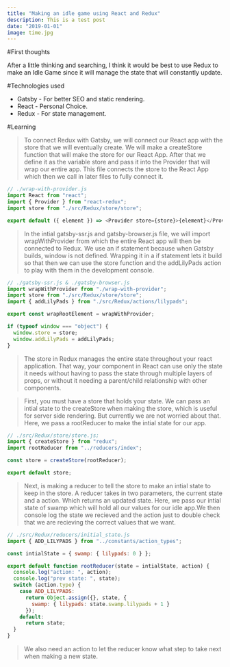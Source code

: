 ```yaml
---
title: "Making an idle game using React and Redux"
description: This is a test post
date: "2019-01-01"
image: time.jpg
---
```


#First thoughts

After a little thinking and searching, I think it would be best to use
Redux to make an Idle Game since it will manage the state that will
constantly update.

#Technologies used

- Gatsby - For better SEO and static rendering.
- React - Personal Choice.
- Redux - For state management.

#Learning

> To connect Redux with Gatsby, we will connect our React app with the store that we will eventually create.
> We will make a createStore function that will make the store for our React App. After that we define it
> as the variable store and pass it into the Provider that will wrap our entire app. This file connects the store
> to the React App which then we call in later files to fully connect it.

```javascript
// ./wrap-with-provider.js
import React from "react";
import { Provider } from "react-redux";
import store from "./src/Redux/store/store";

export default ({ element }) => <Provider store={store}>{element}</Provider>;
```

> In the intial gatsby-ssr.js and gatsby-browser.js file, we will import wrapWithProvider from which
> the entire React app will then be connected to Redux. We use an if statement because when Gatsby builds,
> window is not defined. Wrapping it in a if statement lets it build so that then we can use the store function
> and the addLilyPads action to play with them in the development console.

```javascript
// ./gatsby-ssr.js & ./gatsby-browser.js
import wrapWithProvider from "./wrap-with-provider";
import store from "./src/Redux/store/store";
import { addLilyPads } from "./src/Redux/actions/lilypads";

export const wrapRootElement = wrapWithProvider;

if (typeof window === "object") {
  window.store = store;
  window.addLilyPads = addLilyPads;
}
```

> The store in Redux manages the entire state throughout your react application.
> That way, your component in React can use only the state it needs without having
> to pass the state through multiple layers of props, or without it needing a
> parent/child relationship with other components.

> First, you must have a store that holds your state. We can pass an intial state
> to the createStore when making the store, which is useful for server side rendering. But currently
> we are not worried about that. Here, we pass a rootReducer to make the intial state for our app.

```javascript
// ./src/Redux/store/store.js;
import { createStore } from "redux";
import rootReducer from "../reducers/index";

const store = createStore(rootReducer);

export default store;
```

> Next, is making a reducer to tell the store to make an intial state to keep in the
> store. A reducer takes in two parameters, the current state and a action. Which returns an
> updated state. Here, we pass our intial state of swamp which will hold all our values for
> our idle app.We then console log the state we recieved and the action just to double check
> that we are recieving the correct values that we want.

```javascript
// ./src/Redux/reducers/initial_state.js
import { ADD_LILYPADS } from "../constants/action_types";

const intialState = { swamp: { lilypads: 0 } };

export default function rootReducer(state = intialState, action) {
  console.log("action: ", action);
  console.log("prev state: ", state);
  switch (action.type) {
    case ADD_LILYPADS:
      return Object.assign({}, state, {
        swamp: { lilypads: state.swamp.lilypads + 1 }
      });
    default:
      return state;
  }
}
```

> We also need an action to let the reducer know what step to take next when making a new state.
